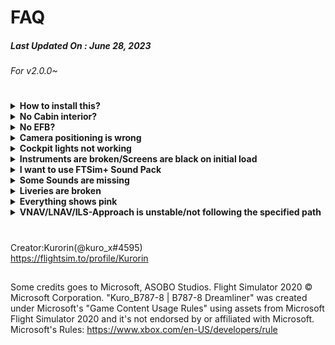 # FAQ
##### Last Updated On : June 28, 2023
###### For v2.0.0~


#
<details><summary><strong>How to install this?</strong></summary>

- double click and run Kuro_B787-8_Installer.bat and follow the instructions.  

  <strong>Required Contents :</strong>
 - MSFS Premium Delux Version (B787-10)  
 - ~~HeavyDivision's B78XH(any version)~~ ; is no longer required since v2.0.0. And if you had used Stable/DEV version, it should be removed.

</details>

<details><summary><strong>No Cabin interior?</strong></summary></big>
  
- No.

</details>

<details><summary><strong>No EFB?</strong></summary>

- Not yet.
At the earliest, after WT implemented it on the B787-10.

</details>

<details><summary><strong>Camera positioning is wrong</strong></summary>

- Remove all camera mods from your Community folder.

</details>

<details><summary><strong>Cockpit lights not working</strong></summary>

- Remove all light mods from your Community folder.

</details>

<details><summary><strong>Instruments are broken/Screens are black on initial load</strong></summary>

- (First of all, have you installed MSFS B787-10?)
- Delete HeavyDivision’s B78XH mod
- Convert liveries from the installer.  
(Btw, Third party Liveries are not supported by me.)
- Update B787-10 from Content Manager

</details>

<details><summary><strong>I want to use FTSim+ Sound Pack</strong></summary>

- Patch it from the Installer.
</details>

<details><summary><strong>Some Sounds are missing</strong></summary>

- All Soundpacks released before AAU2 Update(1.33.8.0,  Date: June 23th, 2023) are no longer compatible.
(So if you’re FTSim user, you need to update Soundpacks v1.49, or later)
- Disable Custom SoundPack in the Installer and reinstall B787-8
- (Btw, Third party Soundpacks are bot supported by me.)
</details>

<details><summary><strong>Liveries are broken</strong></summary>

- Convert liveries from the installer.  
(Btw, Third party Liveries are not supported by me.)

</details>

<details><summary><strong>Everything shows pink</strong></summary>

- Update B787-10 from Content Manager / Stop using pirated contents.

</details>

<details><summary><strong>VNAV/LNAV/ILS-Approach is unstable/not following the specified path</strong></summary>

- Adjust Joystick dead-zone setting [20%-50%]  

![image](https://cdn.discordapp.com/attachments/770835189419999262/802254518376464424/Deadzone_Controls.png)

</details>

#
Creator:Kurorin(@kuro_x#4595)  
https://flightsim.to/profile/Kurorin
##
Some credits goes to Microsoft, ASOBO Studios.
Flight Simulator 2020 © Microsoft Corporation.
"Kuro_B787-8 | B787-8 Dreamliner" was created under Microsoft's "Game Content Usage Rules" using assets from Microsoft Flight Simulator 2020 and it's not endorsed by or affiliated with Microsoft.
Microsoft's Rules: https://www.xbox.com/en-US/developers/rule
